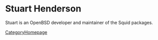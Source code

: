 # Stuart Henderson

Stuart is an OpenBSD developer and maintainer of the Squid packages.

[CategoryHomepage](https://wiki.squid-cache.org/StuartHenderson/CategoryHomepage#)
